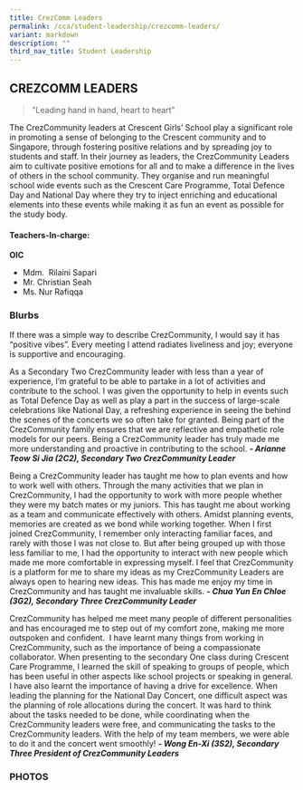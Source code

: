 ```yaml
---
title: CrezComm Leaders
permalink: /cca/student-leadership/crezcomm-leaders/
variant: markdown
description: ""
third_nav_title: Student Leadership
---
```

## **CREZCOMM LEADERS** ##

> "Leading hand in hand, heart to heart"

The CrezCommunity leaders at Crescent Girls’ School play a significant role in promoting a sense of belonging to the Crescent community and to Singapore, through fostering positive relations and by spreading joy to students and staff. In their journey as leaders, the CrezCommunity Leaders aim to cultivate positive emotions for all and to make a difference in the lives of others in the school community. They organise and run meaningful school wide events such as the Crescent Care Programme, Total Defence Day and National Day where they try to inject enriching and educational elements into these events while making it as fun an event as possible for the study body.

#### **Teachers-In-charge:** ####
**OIC**
*   Mdm.  Rilaini Sapari
*   Mr. Christian Seah
*   Ms. Nur Rafiqqa


### **Blurbs** ###

If there was a simple way to describe CrezCommunity, I would say it has “positive vibes”. Every meeting I attend radiates liveliness and joy; everyone is supportive and encouraging.

As a Secondary Two CrezCommunity leader with less than a year of experience, I’m grateful to be able to partake in a lot of activities and contribute to the school. I was given the opportunity to help in events such as Total Defence Day as well as play a part in the success of large-scale celebrations like National Day, a refreshing experience in seeing the behind the scenes of the concerts we so often take for granted. Being part of the CrezCommunity family ensures that we are reflective and empathetic role models for our peers. Being a CrezCommunity leader has truly made me more understanding and proactive in contributing to the school. ***- Arianne Teow Si Jia (2C2), Secondary Two CrezCommunity Leader***

Being a CrezCommunity leader has taught me how to plan events and how to work well with others. Through the many activities that we plan in CrezCommunity, I had the opportunity to work with more people whether they were my batch mates or my juniors. This has taught me about working as a team and communicate effectively with others. Amidst planning events, memories are created as we bond while working together. When I first joined CrezCommunity, I remember only interacting familiar faces, and rarely with those I was not close to. But after being grouped up with those less familiar to me, I had the opportunity to interact with new people which made me more comfortable in expressing myself. I feel that CrezCommunity is a platform for me to share my ideas as my CrezCommunity Leaders are always open to hearing new ideas. This has made me enjoy my time in CrezCommunity and has taught me invaluable skills. ***- Chua Yun En Chloe (3G2), Secondary Three CrezCommunity Leader***

CrezCommunity has helped me meet many people of different personalities and has encouraged me to step out of my comfort zone, making me more outspoken and confident.  I have learnt many things from working in CrezCommunity, such as the importance of being a compassionate collaborator. When presenting to the secondary One class during Crescent Care Programme, I learned the skill of speaking to groups of people, which has been useful in other aspects like school projects or speaking in general. I have also learnt the importance of having a drive for excellence. When leading the planning for the National Day Concert, one difficult aspect was the planning of role allocations during the concert. It was hard to think about the tasks needed to be done, while coordinating when the CrezCommunity leaders were free, and communicating the tasks to the CrezCommunity leaders. With the help of my team members, we were able to do it and the concert went smoothly! ***- Wong En-Xi (3S2), Secondary Three President of CrezCommunity Leaders***


### **PHOTOS** ###